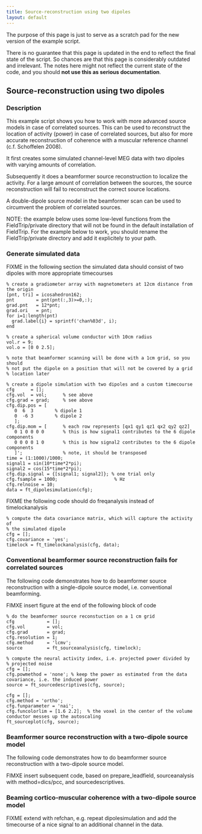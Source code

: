 ```yaml
---
title: Source-reconstruction using two dipoles
layout: default
---
```


<div class="warning">
The purpose of this page is just to serve as a scratch pad for the new version of the example script.

There is no guarantee that this page is updated in the end to reflect the final state of the script.
So chances are that this page is considerably outdated and irrelevant. The notes here might not reflect the current state of the code, and you should **not use this as serious documentation**.
</div>

## Source-reconstruction using two dipoles

### Description

This example script shows you how to work with more advanced source models in case of correlated sources. This can be used to reconstruct the location of activity (power) in case of correlated sources, but also for more accurate reconstruction of coherence with a muscular reference channel (c.f. Schoffelen 2008).

It first creates some simulated channel-level MEG data with two dipoles with varying amounts of correlation.

Subsequently it does a beamformer source reconstruction to localize the activity. For a large amount of correlation between the sources, the source reconstruction will fail to reconstruct the correct source locations. 

A double-dipole source model in the beamformer scan can be used to circumvent the problem of correlated sources.

NOTE: the example below uses some low-level functions from the FieldTrip/private directory that will not be found in the default installation of FieldTrip. For the example below to work, you should rename the FieldTrip/private directory and add it explicitely to your path.

### Generate simulated data

FIXME in the following section the simulated data should consist of two dipoles with more appropriate timecourses

	
	% create a gradiometer array with magnetometers at 12cm distance from the origin
	[pnt, tri] = icosahedron162;
	pnt        = pnt(pnt(:,3)>=0,:);
	grad.pnt   = 12*pnt;
	grad.ori   = pnt;
	for i=1:length(pnt)
	  grad.label{i} = sprintf('chan%03d', i);
	end
	
	% create a spherical volume conductor with 10cm radius
	vol.r = 9;
	vol.o = [0 0 2.5];
	
	% note that beamformer scanning will be done with a 1cm grid, so you should
	% not put the dipole on a position that will not be covered by a grid
	% location later
	
	% create a dipole simulation with two dipoles and a custom timecourse
	cfg      = [];
	cfg.vol  = vol;      % see above
	cfg.grad = grad;     % see above
	cfg.dip.pos = [
	   0  6  3        % dipole 1
	   0  -6 3        % dipole 2
	   ];
	cfg.dip.mom = [      % each row represents [qx1 qy1 qz1 qx2 qy2 qz2]
	   0 1 0 0 0 0       % this is how signal1 contributes to the 6 dipole components
	   0 0 0 0 1 0       % this is how signal2 contributes to the 6 dipole components
	   ]';               % note, it should be transposed
	time = (1:1000)/1000;
	signal1 = sin(10*time*2*pi);
	signal2 = cos(15*time*2*pi);
	cfg.dip.signal = {[signal1; signal2]}; % one trial only
	cfg.fsample = 1000;                     % Hz
	cfg.relnoise = 10;
	data = ft_dipolesimulation(cfg);

FIXME the following code should do freqanalysis instead of timelockanalysis

	
	% compute the data covariance matrix, which will capture the activity of
	% the simulated dipole
	cfg = [];
	cfg.covariance = 'yes';
	timelock = ft_timelockanalysis(cfg, data);

### Conventional beamformer source reconstruction fails for correlated sources

The following code demonstrates how to do beamformer source reconstruction with a single-dipole source model, i.e. conventional beamforming.

FIMXE insert figure at the end of the following block of code

	
	% do the beamformer source reconstuction on a 1 cm grid
	cfg            = [];
	cfg.vol        = vol;
	cfg.grad       = grad;
	cfg.resolution = 1;
	cfg.method     = 'lcmv';
	source         = ft_sourceanalysis(cfg, timelock);
	
	% compute the neural activity index, i.e. projected power divided by
	% projected noise
	cfg = [];
	cfg.powmethod = 'none'; % keep the power as estimated from the data covariance, i.e. the induced power
	source = ft_sourcedescriptives(cfg, source);
	
	cfg = [];
	cfg.method = 'ortho';
	cfg.funparameter = 'nai';
	cfg.funcolorlim = [1.6 2.2];  % the voxel in the center of the volume conductor messes up the autoscaling
	ft_sourceplot(cfg, source);

### Beamformer source reconstruction with a two-dipole source model

The following code demonstrates how to do beamformer source reconstruction with a two-dipole source model.

FIMXE insert subsequent code, based on prepare_leadfield, sourceanalysis with method=dics/pcc, and sourcedescriptives.

### Beaming cortico-muscular coherence with a two-dipole source model

FIXME extend with refchan, e.g. repeat dipolesimulation and add the timecourse of a nice signal to an additional channel in the data.

